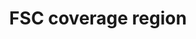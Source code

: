 ---
title: 'FSC coverage region'
field: 'fsc.coverage.region'
slug: 'fsc-coverage-region'
description: 'FSC regions if different to the ISEAL list'
comment: 'select from control list'
required: False
vocabulary: 'vocabulary.txt'
module: 'Coverage'
cluster: 'Fsc'
policy: 'Controlled value. Multi select from control list.'
layout: 'fsc'
---